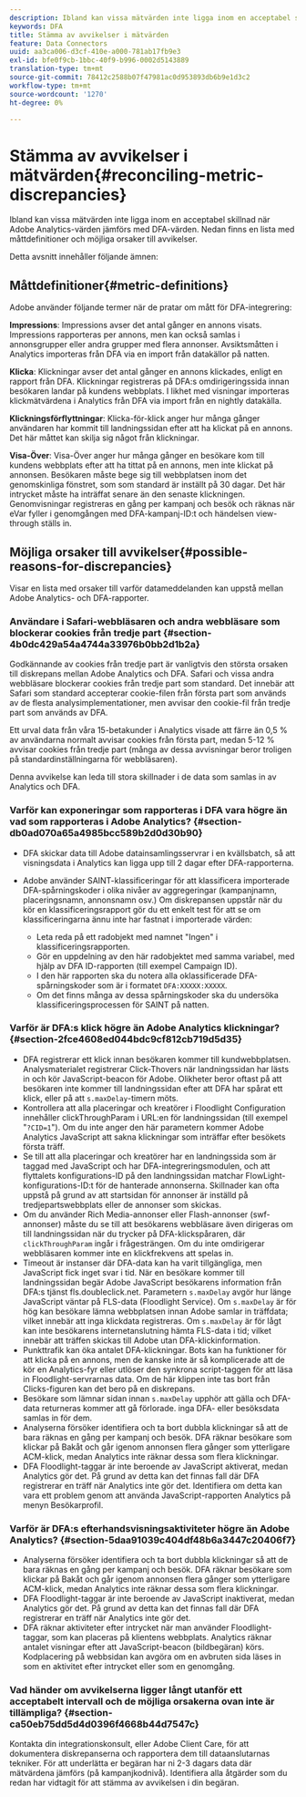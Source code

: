 ```yaml
---
description: Ibland kan vissa mätvärden inte ligga inom en acceptabel skillnad när Adobe Analytics-värden jämförs med DFA-värden. Nedan finns en lista med måttdefinitioner och möjliga orsaker till avvikelser.
keywords: DFA
title: Stämma av avvikelser i mätvärden
feature: Data Connectors
uuid: aa3ca006-d3cf-410e-a000-781ab17fb9e3
exl-id: bfe0f9cb-1bbc-40f9-b996-0002d5143889
translation-type: tm+mt
source-git-commit: 78412c2588b07f47981ac0d953893db6b9e1d3c2
workflow-type: tm+mt
source-wordcount: '1270'
ht-degree: 0%

---
```


# Stämma av avvikelser i mätvärden{#reconciling-metric-discrepancies}

Ibland kan vissa mätvärden inte ligga inom en acceptabel skillnad när Adobe Analytics-värden jämförs med DFA-värden. Nedan finns en lista med måttdefinitioner och möjliga orsaker till avvikelser.

Detta avsnitt innehåller följande ämnen:

## Måttdefinitioner{#metric-definitions}

Adobe använder följande termer när de pratar om mått för DFA-integrering:

**Impressions**: Impressions avser det antal gånger en annons visats. Impressions rapporteras per annons, men kan också samlas i annonsgrupper eller andra grupper med flera annonser. Avsiktsmåtten i Analytics importeras från DFA via en import från datakällor på natten.

**Klicka**: Klickningar avser det antal gånger en annons klickades, enligt en rapport från DFA. Klickningar registreras på DFA:s omdirigeringssida innan besökaren landar på kundens webbplats. I likhet med visningar importeras klickmätvärdena i Analytics från DFA via import från en nightly datakälla.

**Klickningsförflyttningar**: Klicka-för-klick anger hur många gånger användaren har kommit till landningssidan efter att ha klickat på en annons. Det här måttet kan skilja sig något från klickningar.

**Visa-Över**: Visa-Över anger hur många gånger en besökare kom till kundens webbplats efter att ha tittat på en annons, men inte klickat på annonsen. Besökaren måste bege sig till webbplatsen inom det genomskinliga fönstret, som som standard är inställt på 30 dagar. Det här intrycket måste ha inträffat senare än den senaste klickningen. Genomvisningar registreras en gång per kampanj och besök och räknas när eVar fyller i genomgången med DFA-kampanj-ID:t och händelsen view-through ställs in.

## Möjliga orsaker till avvikelser{#possible-reasons-for-discrepancies}

Visar en lista med orsaker till varför datameddelanden kan uppstå mellan Adobe Analytics- och DFA-rapporter.

### Användare i Safari-webbläsaren och andra webbläsare som blockerar cookies från tredje part {#section-4b0dc429a54a4744a33976b0bb2d1b2a}

Godkännande av cookies från tredje part är vanligtvis den största orsaken till diskrepans mellan Adobe Analytics och DFA. Safari och vissa andra webbläsare blockerar cookies från tredje part som standard. Det innebär att Safari som standard accepterar cookie-filen från första part som används av de flesta analysimplementationer, men avvisar den cookie-fil från tredje part som används av DFA.

Ett urval data från våra 15-betakunder i Analytics visade att färre än 0,5 % av användarna normalt avvisar cookies från första part, medan 5-12 % avvisar cookies från tredje part (många av dessa avvisningar beror troligen på standardinställningarna för webbläsaren).

Denna avvikelse kan leda till stora skillnader i de data som samlas in av Analytics och DFA.

### Varför kan exponeringar som rapporteras i DFA vara högre än vad som rapporteras i Adobe Analytics? {#section-db0ad070a65a4985bcc589b2d0d30b90}

* DFA skickar data till Adobe datainsamlingsservrar i en kvällsbatch, så att visningsdata i Analytics kan ligga upp till 2 dagar efter DFA-rapporterna.
* Adobe använder SAINT-klassificeringar för att klassificera importerade DFA-spårningskoder i olika nivåer av aggregeringar (kampanjnamn, placeringsnamn, annonsnamn osv.) Om diskrepansen uppstår när du kör en klassificeringsrapport gör du ett enkelt test för att se om klassificeringarna ännu inte har fastnat i importerade värden:

   * Leta reda på ett radobjekt med namnet &quot;Ingen&quot; i klassificeringsrapporten.
   * Gör en uppdelning av den här radobjektet med samma variabel, med hjälp av DFA ID-rapporten (till exempel Campaign ID).
   * I den här rapporten ska du notera alla oklassificerade DFA-spårningskoder som är i formatet `DFA:XXXXX:XXXXX`.
   * Om det finns många av dessa spårningskoder ska du undersöka klassificeringsprocessen för SAINT på natten.

### Varför är DFA:s klick högre än Adobe Analytics klickningar? {#section-2fce4608ed044bdc9cf812cb719d5d35}

* DFA registrerar ett klick innan besökaren kommer till kundwebbplatsen. Analysmaterialet registrerar Click-Thovers när landningssidan har lästs in och kör JavaScript-beacon för Adobe. Olikheter beror oftast på att besökaren inte kommer till landningssidan efter att DFA har spårat ett klick, eller på att `s.maxDelay`-timern möts.
* Kontrollera att alla placeringar och kreatörer i Floodlight Configuration innehåller clickThroughParam i URL:en för landningssidan (till exempel &quot;`?CID=1`&quot;). Om du inte anger den här parametern kommer Adobe Analytics JavaScript att sakna klickningar som inträffar efter besökets första träff.
* Se till att alla placeringar och kreatörer har en landningssida som är taggad med JavaScript och har DFA-integreringsmodulen, och att flyttalets konfigurations-ID på den landningssidan matchar FlowLight-konfigurations-ID:t för de hanterade annonserna. Skillnader kan ofta uppstå på grund av att startsidan för annonser är inställd på tredjepartswebbplats eller de annonser som skickas.
* Om du använder Rich Media-annonser eller Flash-annonser (swf-annonser) måste du se till att besökarens webbläsare även dirigeras om till landningssidan när du trycker på DFA-klickspåraren, där `clickThroughParam` ingår i frågesträngen. Om du inte omdirigerar webbläsaren kommer inte en klickfrekvens att spelas in.
* Timeout är instanser där DFA-data kan ha varit tillgängliga, men JavaScript fick inget svar i tid. När en besökare kommer till landningssidan begär Adobe JavaScript besökarens information från DFA:s tjänst fls.doubleclick.net. Parametern `s.maxDelay` avgör hur länge JavaScript väntar på FLS-data (Floodlight Service). Om `s.maxDelay` är för hög kan besökare lämna webbplatsen innan Adobe samlar in träffdata; vilket innebär att inga klickdata registreras. Om `s.maxDelay` är för lågt kan inte besökarens internetanslutning hämta FLS-data i tid; vilket innebär att träffen skickas till Adobe utan DFA-klickinformation.
* Punkttrafik kan öka antalet DFA-klickningar. Bots kan ha funktioner för att klicka på en annons, men de kanske inte är så komplicerade att de kör en Analytics-fyr eller utlöser den synkrona script-taggen för att läsa in Floodlight-servrarnas data. Om de här klippen inte tas bort från Clicks-figuren kan det bero på en diskrepans.
* Besökare som lämnar sidan innan `s.maxDelay` upphör att gälla och DFA-data returneras kommer att gå förlorade. inga DFA- eller besöksdata samlas in för dem.
* Analyserna försöker identifiera och ta bort dubbla klickningar så att de bara räknas en gång per kampanj och besök. DFA räknar besökare som klickar på Bakåt och går igenom annonsen flera gånger som ytterligare ACM-klick, medan Analytics inte räknar dessa som flera klickningar.
* DFA Floodlight-taggar är inte beroende av JavaScript aktiverat, medan Analytics gör det. På grund av detta kan det finnas fall där DFA registrerar en träff när Analytics inte gör det. Identifiera om detta kan vara ett problem genom att använda JavaScript-rapporten Analytics på menyn Besökarprofil.

### Varför är DFA:s efterhandsvisningsaktiviteter högre än Adobe Analytics? {#section-5daa91039c404df48b6a3447c20406f7}

* Analyserna försöker identifiera och ta bort dubbla klickningar så att de bara räknas en gång per kampanj och besök. DFA räknar besökare som klickar på Bakåt och går igenom annonsen flera gånger som ytterligare ACM-klick, medan Analytics inte räknar dessa som flera klickningar.
* DFA Floodlight-taggar är inte beroende av JavaScript inaktiverat, medan Analytics gör det. På grund av detta kan det finnas fall där DFA registrerar en träff när Analytics inte gör det.
* DFA räknar aktiviteter efter intrycket när man använder Floodlight-taggar, som kan placeras på klientens webbplats. Analytics räknar antalet visningar efter att JavaScript-beacon (bildbegäran) körs. Kodplacering på webbsidan kan avgöra om en avbruten sida läses in som en aktivitet efter intrycket eller som en genomgång.

### Vad händer om avvikelserna ligger långt utanför ett acceptabelt intervall och de möjliga orsakerna ovan inte är tillämpliga? {#section-ca50eb75dd5d4d0396f4668b44d7547c}

Kontakta din integrationskonsult, eller Adobe Client Care, för att dokumentera diskrepanserna och rapportera dem till dataanslutarnas tekniker. För att underlätta er begäran har ni 2-3 dagars data där mätvärdena jämförs (på kampanjkodnivå). Identifiera alla åtgärder som du redan har vidtagit för att stämma av avvikelsen i din begäran.
